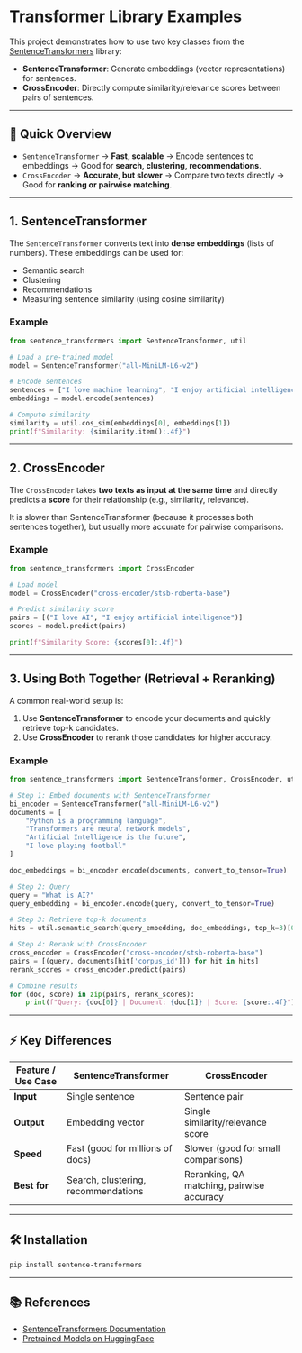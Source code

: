 # Transformer Library Examples

This project demonstrates how to use two key classes from the [SentenceTransformers](https://www.sbert.net/) library:

- **SentenceTransformer**: Generate embeddings (vector representations) for sentences.
- **CrossEncoder**: Directly compute similarity/relevance scores between pairs of sentences.

---

## 🚀 Quick Overview

- `SentenceTransformer` → **Fast, scalable** → Encode sentences to embeddings → Good for **search, clustering, recommendations**.
- `CrossEncoder` → **Accurate, but slower** → Compare two texts directly → Good for **ranking or pairwise matching**.

---

## 1. SentenceTransformer

The `SentenceTransformer` converts text into **dense embeddings** (lists of numbers). These embeddings can be used for:

- Semantic search
- Clustering
- Recommendations
- Measuring sentence similarity (using cosine similarity)

### Example
```python
from sentence_transformers import SentenceTransformer, util

# Load a pre-trained model
model = SentenceTransformer("all-MiniLM-L6-v2")

# Encode sentences
sentences = ["I love machine learning", "I enjoy artificial intelligence"]
embeddings = model.encode(sentences)

# Compute similarity
similarity = util.cos_sim(embeddings[0], embeddings[1])
print(f"Similarity: {similarity.item():.4f}")
```

---

## 2. CrossEncoder

The `CrossEncoder` takes **two texts as input at the same time** and directly predicts a **score** for their relationship (e.g., similarity, relevance).

It is slower than SentenceTransformer (because it processes both sentences together), but usually more accurate for pairwise comparisons.

### Example
```python
from sentence_transformers import CrossEncoder

# Load model
model = CrossEncoder("cross-encoder/stsb-roberta-base")

# Predict similarity score
pairs = [("I love AI", "I enjoy artificial intelligence")]
scores = model.predict(pairs)

print(f"Similarity Score: {scores[0]:.4f}")
```

---

## 3. Using Both Together (Retrieval + Reranking)

A common real-world setup is:

1. Use **SentenceTransformer** to encode your documents and quickly retrieve top-k candidates.  
2. Use **CrossEncoder** to rerank those candidates for higher accuracy.  

### Example
```python
from sentence_transformers import SentenceTransformer, CrossEncoder, util

# Step 1: Embed documents with SentenceTransformer
bi_encoder = SentenceTransformer("all-MiniLM-L6-v2")
documents = [
    "Python is a programming language",
    "Transformers are neural network models",
    "Artificial Intelligence is the future",
    "I love playing football"
]

doc_embeddings = bi_encoder.encode(documents, convert_to_tensor=True)

# Step 2: Query
query = "What is AI?"
query_embedding = bi_encoder.encode(query, convert_to_tensor=True)

# Step 3: Retrieve top-k documents
hits = util.semantic_search(query_embedding, doc_embeddings, top_k=3)[0]

# Step 4: Rerank with CrossEncoder
cross_encoder = CrossEncoder("cross-encoder/stsb-roberta-base")
pairs = [(query, documents[hit['corpus_id']]) for hit in hits]
rerank_scores = cross_encoder.predict(pairs)

# Combine results
for (doc, score) in zip(pairs, rerank_scores):
    print(f"Query: {doc[0]} | Document: {doc[1]} | Score: {score:.4f}")
```

---

## ⚡ Key Differences

| Feature / Use Case       | SentenceTransformer                 | CrossEncoder                |
|---------------------------|--------------------------------------|-----------------------------|
| **Input**                 | Single sentence                     | Sentence pair               |
| **Output**                | Embedding vector                    | Single similarity/relevance score |
| **Speed**                 | Fast (good for millions of docs)    | Slower (good for small comparisons) |
| **Best for**              | Search, clustering, recommendations | Reranking, QA matching, pairwise accuracy |

---

## 🛠 Installation

```bash
pip install sentence-transformers
```

---

## 📚 References

- [SentenceTransformers Documentation](https://www.sbert.net/)  
- [Pretrained Models on HuggingFace](https://huggingface.co/models?library=sentence-transformers)  
